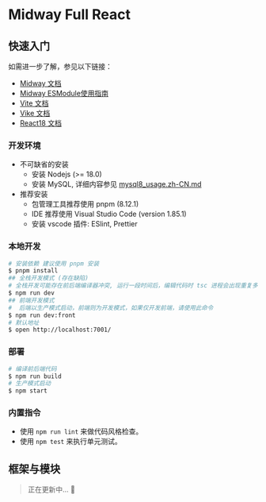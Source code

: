 # Midway Full React

## 快速入门

<!-- 在此次添加使用文档 -->

如需进一步了解，参见以下链接：
* [Midway 文档][midway]
* [Midway ESModule使用指南][midway_esm]
* [Vite 文档][vite]
* [Vike 文档][vike]
* [React18 文档][react18]

### 开发环境

* 不可缺省的安装
  + 安装 Nodejs (>= 18.0)
  + 安装 MySQL, 详细内容参见 [mysql8_usage.zh-CN.md](./docs/mysql8_usage.zh-CN.md)
* 推荐安装
  + 包管理工具推荐使用 pnpm (8.12.1)
  + IDE 推荐使用 Visual Studio Code (version 1.85.1)
  + 安装 vscode 插件:  ESlint, Prettier

### 本地开发

```bash
# 安装依赖 建议使用 pnpm 安装
$ pnpm install
## 全栈开发模式 (存在缺陷) 
# 全栈开发可能存在前后端编译器冲突, 运行一段时间后，编辑代码时 tsc 进程会出现重复多次编译的情况
$ npm run dev
## 前端开发模式
#  后端以生产模式启动，前端则为开发模式，如果仅开发前端，请使用此命令
$ npm run dev:front
# 默认地址
$ open http://localhost:7001/
```

### 部署

```bash
# 编译前后端代码
$ npm run build
# 生产模式启动
$ npm start
```

### 内置指令

- 使用 `npm run lint` 来做代码风格检查。
- 使用 `npm test` 来执行单元测试。


[midway]: https://midwayjs.org/docs/intro
[midway_esm]: https://midwayjs.org/docs/esm
[vite]: https://cn.vitejs.dev/guide/
[vike]: https://vike.dev/
[react18]: https://zh-hans.react.dev/

## 框架与模块

> 正在更新中... 🎁
